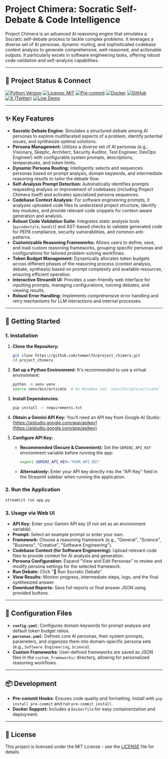 # Project Chimera: Socratic Self-Debate & Code Intelligence

Project Chimera is an advanced AI reasoning engine that simulates a Socratic self-debate process to tackle complex problems. It leverages a diverse set of AI personas, dynamic routing, and sophisticated codebase context analysis to generate comprehensive, well-reasoned, and actionable outputs. It particularly excels in software engineering tasks, offering robust code validation and self-analysis capabilities.

---

## 🚀 Project Status & Connect

[![Python Version](https://img.shields.io/badge/python-3.9%2B-blue.svg)](https://www.python.org/downloads/)
[![License: MIT](https://img.shields.io/badge/License-MIT-yellow.svg)](https://opensource.org/licenses/MIT)
[![Pre-commit](https://img.shields.io/badge/pre--commit-enabled-brightgreen?style=flat&logo=pre-commit)](https://pre-commit.com/)
[![Docker](https://img.shields.io/badge/docker-enabled-0db7ed?style=flat&logo=docker)](https://www.docker.com/)
[![GitHub](https://img.shields.io/badge/GitHub-Project_Chimera-000?style=flat-square&logo=github)](https://github.com/tomwolfe/project_chimera)
[![X (Twitter)](https://img.shields.io/badge/X-Proj_Chimera-1DA1F2?style=flat-square&logo=x)](https://x.com/Proj_Chimera)
[![Live Demo](https://img.shields.io/badge/Live%20Demo-Project%20Chimera-green?style=flat-square&logo=streamlit)](https://project-chimera-406972693661.us-central1.run.app)

---

## ✨ Key Features

*   **Socratic Debate Engine:** Simulates a structured debate among AI personas to explore multifaceted aspects of a problem, identify potential issues, and synthesize optimal solutions.
*   **Persona Management:** Utilizes a diverse set of AI personas (e.g., Visionary, Skeptic, Architect, Security Auditor, Test Engineer, DevOps Engineer) with configurable system prompts, descriptions, temperatures, and token limits.
*   **Dynamic Persona Routing:** Intelligently selects and sequences personas based on prompt analysis, domain keywords, and intermediate reasoning results to tailor the debate flow.
*   **Self-Analysis Prompt Detection:** Automatically identifies prompts requesting analysis or improvement of codebases (including Project Chimera itself) and activates specialized persona sequences.
*   **Codebase Context Analysis:** For software engineering prompts, it analyzes uploaded code files to understand project structure, identify key modules, and provide relevant code snippets for context-aware generation and analysis.
*   **Robust Code Validation Suite:** Integrates static analysis tools (`pycodestyle`, `bandit`) and AST-based checks to validate generated code for PEP8 compliance, security vulnerabilities, and common anti-patterns.
*   **Customizable Reasoning Frameworks:** Allows users to define, save, and load custom reasoning frameworks, grouping specific personas and configurations for tailored problem-solving workflows.
*   **Token Budget Management:** Dynamically allocates token budgets across different phases of the reasoning process (context analysis, debate, synthesis) based on prompt complexity and available resources, ensuring efficient operation.
*   **Interactive Streamlit UI:** Provides a user-friendly web interface for inputting prompts, managing configurations, running debates, and viewing results.
*   **Robust Error Handling:** Implements comprehensive error handling and retry mechanisms for LLM interactions and internal processes.

---

## 🚀 Getting Started

### 1. Installation

1.  **Clone the Repository:**
    ```bash
    git clone https://github.com/tomwolfe/project_chimera.git
    cd project_chimera
    ```

2.  **Set up a Python Environment:**
    It's recommended to use a virtual environment:
    ```bash
    python -m venv venv
    source venv/bin/activate  # On Windows use `venv\Scripts\activate`
    ```

3.  **Install Dependencies:**
    ```bash
    pip install -r requirements.txt
    ```

4.  **Obtain a Gemini API Key:**
    You'll need an API key from Google AI Studio: [https://aistudio.google.com/app/apikey](https://aistudio.google.com/app/apikey)

5.  **Configure API Key:**
    *   **Recommended (Secure & Convenient):** Set the `GEMINI_API_KEY` environment variable before running the app:
        ```bash
        export GEMINI_API_KEY='YOUR_API_KEY'
        ```
    *   **Alternatively:** Enter your API key directly into the "API Key" field in the Streamlit sidebar when running the application.

### 2. Run the Application

```bash
streamlit run app.py
```

### 3. Usage via Web UI

*   **API Key:** Enter your Gemini API key (if not set as an environment variable).
*   **Prompt:** Select an example prompt or enter your own.
*   **Framework:** Choose a reasoning framework (e.g., "General", "Science", "Business", "Creative", "Software Engineering").
*   **Codebase Context (for Software Engineering):** Upload relevant code files to provide context for AI analysis and generation.
*   **Persona Configuration:** Expand "View and Edit Personas" to review and modify persona settings for the selected framework.
*   **Run Debate:** Click "🚀 Run Socratic Debate".
*   **View Results:** Monitor progress, intermediate steps, logs, and the final synthesized answer.
*   **Download Reports:** Save full reports or final answer JSON using provided buttons.

---

## 🔧 Configuration Files

*   **`config.yaml`**: Configures domain keywords for prompt analysis and default token budget ratios.
*   **`personas.yaml`**: Defines core AI personas, their system prompts, parameters, and organizes them into domain-specific persona sets (e.g., `Software Engineering`, `Science`).
*   **Custom Frameworks**: User-defined frameworks are saved as JSON files in the `custom_frameworks/` directory, allowing for personalized reasoning workflows.

---

## 📦 Development

*   **Pre-commit Hooks:** Ensures code quality and formatting. Install with `pip install pre-commit` and run `pre-commit install`.
*   **Docker Support:** Includes a `Dockerfile` for easy containerization and deployment.

---

## 📜 License

This project is licensed under the MIT License - see the [LICENSE](LICENSE) file for details.